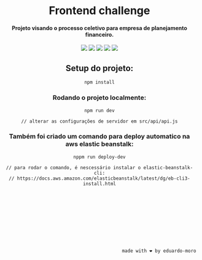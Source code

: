 <div align="center">

# Frontend challenge

#### Projeto visando o processo celetivo para empresa de planejamento financeiro.

![](https://img.shields.io/badge/Express.js-404D59?style=for-the-badge&logo=express&logoColor=white)
![](https://img.shields.io/badge/Node.js-43853D?style=for-the-badge&logo=node.js&logoColor=white)
![](https://img.shields.io/badge/firebase-ffca28?style=for-the-badge&logo=firebase&logoColor=black)
![](https://img.shields.io/badge/MongoDB-4EA94B?style=for-the-badge&logo=mongodb&logoColor=white)
![](https://img.shields.io/badge/Amazon_AWS-232F3E?style=for-the-badge&logo=amazon-aws&logoColor=white)

## Setup do projeto:

```
npm install
```

### Rodando o projeto localmente:

```
npm run dev

// alterar as configurações de servidor em src/api/api.js
```

### Também foi criado um comando para deploy automatico na aws elastic beanstalk:
```
nppm run deploy-dev

// para rodar o comando, é nescessário instalar o elastic-beanstalk-cli:
// https://docs.aws.amazon.com/elasticbeanstalk/latest/dg/eb-cli3-install.html
 
```

<br>
<br>
<br>
<br>
<br>
<br>
<br>

</div>
<div align="right">

```made with ❤️ by eduardo-moro```
</div>
